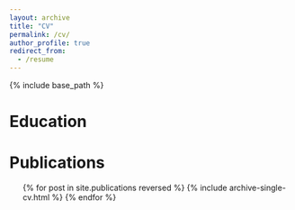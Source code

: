```yaml
---
layout: archive
title: "CV"
permalink: /cv/
author_profile: true
redirect_from:
  - /resume
---
```


{% include base_path %}

Education
======

Publications
======
  <ul>{% for post in site.publications reversed %}
    {% include archive-single-cv.html %}
  {% endfor %}</ul>
  
